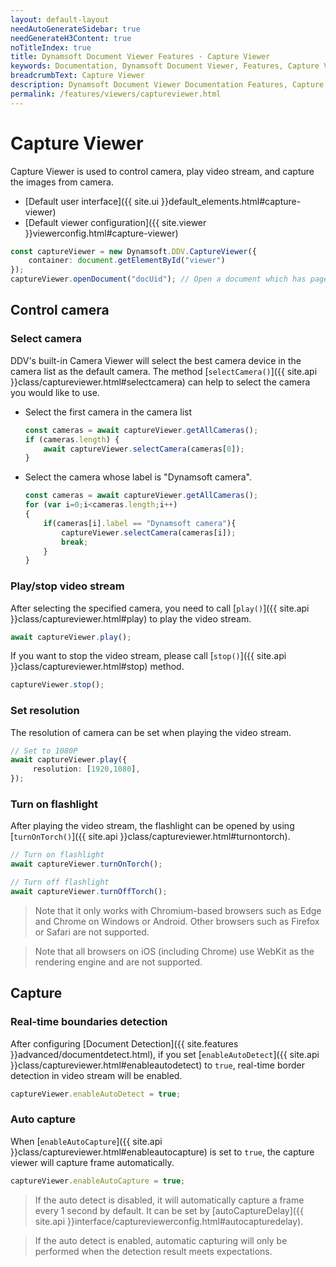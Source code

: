 ```yaml
---
layout: default-layout
needAutoGenerateSidebar: true
needGenerateH3Content: true
noTitleIndex: true
title: Dynamsoft Document Viewer Features - Capture Viewer
keywords: Documentation, Dynamsoft Document Viewer, Features, Capture Viewer
breadcrumbText: Capture Viewer
description: Dynamsoft Document Viewer Documentation Features, Capture Viewer
permalink: /features/viewers/captureviewer.html
---
```


# Capture Viewer

Capture Viewer is used to control camera, play video stream, and capture the images from camera.

- [Default user interface]({{ site.ui }}default_elements.html#capture-viewer)
- [Default viewer configuration]({{ site.viewer }}viewerconfig.html#capture-viewer)

```typescript
const captureViewer = new Dynamsoft.DDV.CaptureViewer({
    container: document.getElementById("viewer")
});
captureViewer.openDocument("docUid"); // Open a document which has pages
```

## Control camera

### Select camera

DDV's built-in Camera Viewer will select the best camera device in the camera list as the default camera. The method [`selectCamera()`]({{ site.api }}class/captureviewer.html#selectcamera) can help to select the camera you would like to use.

- Select the first camera in the camera list
    ```typescript
    const cameras = await captureViewer.getAllCameras();
    if (cameras.length) {
        await captureViewer.selectCamera(cameras[0]);
    }
    ```

- Select the camera whose label is "Dynamsoft camera".

    ```typescript
    const cameras = await captureViewer.getAllCameras();
    for (var i=0;i<cameras.length;i++)
    { 
        if(cameras[i].label == "Dynamsoft camera"){
            captureViewer.selectCamera(cameras[i]);
            break;
        }
    }
    ```

### Play/stop video stream

After selecting the specified camera, you need to call [`play()`]({{ site.api }}class/captureviewer.html#play) to play the video stream.

```typescript
await captureViewer.play();
```

If you want to stop the video stream, please call [`stop()`]({{ site.api }}class/captureviewer.html#stop) method.

```typescript
captureViewer.stop();
```

### Set resolution

The resolution of camera can be set when playing the video stream.

```typescript
// Set to 1080P
await captureViewer.play({
	 resolution: [1920,1080], 
});
```

### Turn on flashlight

After playing the video stream, the flashlight can be opened by using [`turnOnTorch()`]({{ site.api }}class/captureviewer.html#turnontorch).

```typescript
// Turn on flashlight
await captureViewer.turnOnTorch();

// Turn off flashlight
await captureViewer.turnOffTorch();
```

> Note that it only works with Chromium-based browsers such as Edge and Chrome on Windows or Android. Other browsers such as Firefox or Safari are not supported. 

> Note that all browsers on iOS (including Chrome) use WebKit as the rendering engine and are not supported.

## Capture

### Real-time boundaries detection

After configuring [Document Detection]({{ site.features }}advanced/documentdetect.html), if you set [`enableAutoDetect`]({{ site.api }}class/captureviewer.html#enableautodetect) to `true`, real-time border detection in video stream will be enabled.

```typescript
captureViewer.enableAutoDetect = true;
```

### Auto capture

When [`enableAutoCapture`]({{ site.api }}class/captureviewer.html#enableautocapture) is set to `true`, the capture viewer will capture frame automatically.

```typescript
captureViewer.enableAutoCapture = true;
```

> If the auto detect is disabled, it will automatically capture a frame every 1 second by default. It can be set by [autoCaptureDelay]({{ site.api }}interface/captureviewerconfig.html#autocapturedelay).

> If the auto detect is enabled, automatic capturing will only be performed when the detection result meets expectations. 

